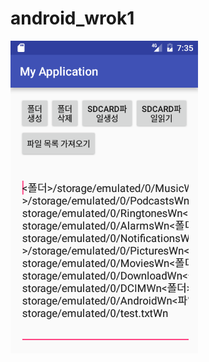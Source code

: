 # android_wrok1

<img src = "https://github.com/mentos459/android_wrok1/blob/master/app/pics/qa.png?raw=true" width=300>
